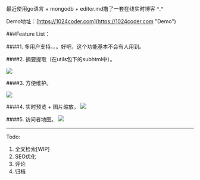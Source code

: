 最近使用go语言 + mongodb + editor.md撸了一套在线实时博客 ^_^

Demo地址：[https://1024coder.com](https://1024coder.com "Demo")
 
 ###Feature List：
 
 ####1. 多用户支持。。。好吧，这个功能基本不会有人用到。
 
 ####2. 摘要提取（在utils包下的subhtml中）。
 
 <img src="https://1024coder.com/file/55f2931965d44003f9000002">

 ####3. 方便维护。
 
 ![](https://1024coder.com/file/55f2936165d44003f9000003)
 
 ####4. 实时预览 + 图片缩放。
 ![](https://1024coder.com/file/55f293a565d44003f9000004)
 
 ####5. 访问者地图。
 ![](https://1024coder.com/file/55f293de65d44003f9000005)
 
 

------------

 Todo:
 1. 全文检索[WIP]
 2. SEO优化
 3. 评论
 4. 归档